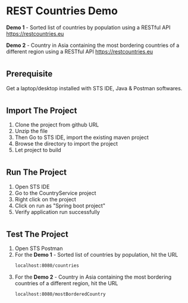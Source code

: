 REST Countries Demo
=======

**Demo 1** - Sorted list of countries by population using a RESTful API https://restcountries.eu

**Demo 2** - Country in Asia containing the most bordering countries of a different region using a RESTful API https://restcountries.eu

#  
Prerequisite
---------------
Get a laptop/desktop installed with STS IDE, Java & Postman softwares.

#  

Import The Project
---------------
1) Clone the project from github URL
2) Unzip the file
3) Then Go to STS IDE, import the existing maven project
4) Browse the directory to import the project
5) Let project to build

#  
Run The Project
---------------
1) Open STS IDE
2) Go to the CountryService project
3) Right click on the project
4) Click on run as "Spring boot project"
5) Verify application run successfully

#  
Test The Project
---------------
1) Open STS Postman
2) For the **Demo 1** - Sorted list of countries by population, hit the URL
   ``` html
   localhost:8080/countries
   ```
3) For the **Demo 2** - Country in Asia containing the most bordering countries of a different region, hit the URL
      ``` html
   localhost:8080/mostBorderedCountry
   ```
